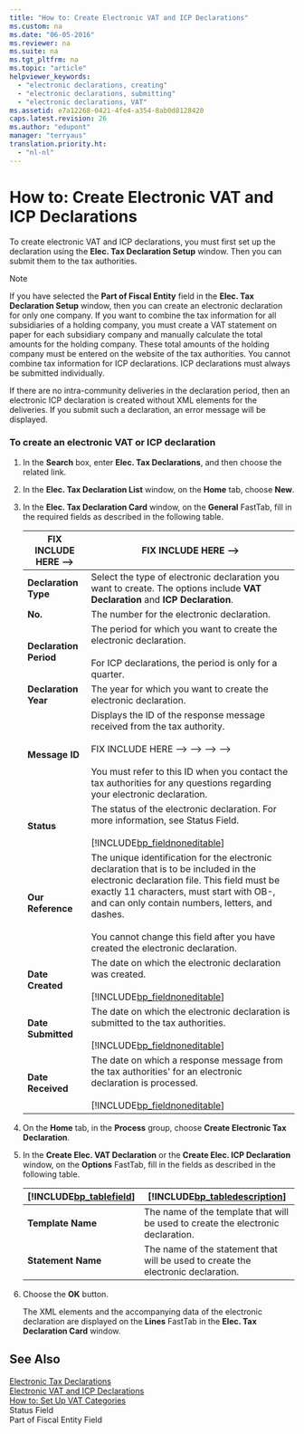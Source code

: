 ```yaml
---
title: "How to: Create Electronic VAT and ICP Declarations"
ms.custom: na
ms.date: "06-05-2016"
ms.reviewer: na
ms.suite: na
ms.tgt_pltfrm: na
ms.topic: "article"
helpviewer_keywords: 
  - "electronic declarations, creating"
  - "electronic declarations, submitting"
  - "electronic declarations, VAT"
ms.assetid: e7a12268-0421-4fe4-a354-8ab0d8128420
caps.latest.revision: 26
ms.author: "edupont"
manager: "terryaus"
translation.priority.ht: 
  - "nl-nl"
---
```

# How to: Create Electronic VAT and ICP Declarations
To create electronic VAT and ICP declarations, you must first set up the declaration using the **Elec. Tax Declaration Setup** window. Then you can submit them to the tax authorities.  
  
> [!NOTE]  
>  If you have selected the **Part of Fiscal Entity** field in the **Elec. Tax Declaration Setup** window, then you can create an electronic declaration for only one company. If you want to combine the tax information for all subsidiaries of a holding company, you must create a VAT statement on paper for each subsidiary company and manually calculate the total amounts for the holding company. These total amounts of the holding company must be entered on the website of the tax authorities. You cannot combine tax information for ICP declarations. ICP declarations must always be submitted individually.  
  
 If there are no intra\-community deliveries in the declaration period, then an electronic ICP declaration is created without XML elements for the deliveries. If you submit such a declaration, an error message will be displayed.  
  
### To create an electronic VAT or ICP declaration  
  
1.  In the **Search** box, enter **Elec. Tax Declarations**, and then choose the related link.  
  
2.  In the **Elec. Tax Declaration List** window, on the **Home** tab, choose **New**.  
  
3.  In the **Elec. Tax Declaration Card** window, on the **General** FastTab, fill in the required fields as described in the following table.  
  
    |FIX INCLUDE HERE<!--FIX INCLUDE HERE<!--[!INCLUDE[bp_tablefield](../../ApplicationDesign/includes/bp_tablefield_md.md)] --> -->|FIX INCLUDE HERE<!--FIX INCLUDE HERE<!--[!INCLUDE[bp_tabledescription](../../ApplicationDesign/includes/bp_tabledescription_md.md)] --> -->|  
    |---------------------------------|---------------------------------------|  
    |**Declaration Type**|Select the type of electronic declaration you want to create. The options include **VAT Declaration** and **ICP Declaration**.|  
    |**No.**|The number for the electronic declaration.|  
    |**Declaration Period**|The period for which you want to create the electronic declaration.<br /><br /> For ICP declarations, the period is only for a quarter.|  
    |**Declaration Year**|The year for which you want to create the electronic declaration.|  
    |**Message ID**|Displays the ID of the response message received from the tax authority.<br /><br /> FIX INCLUDE HERE<!--FIX INCLUDE HERE<!--FIX INCLUDE HERE<!--FIX INCLUDE HERE<!--FIX INCLUDE HERE<!--[!INCLUDE[bp_fieldnoneditable](../../Finance/includes/bp_fieldnoneditable_md.md)] --> --> --> --> --><br /><br /> You must refer to this ID when you contact the tax authorities for any questions regarding your electronic declaration.|  
    |**Status**|The status of the electronic declaration. For more information, see Status Field.<br /><br /> [!INCLUDE[bp_fieldnoneditable](../../Finance/includes/bp_fieldnoneditable_md.md)]|  
    |**Our Reference**|The unique identification for the electronic declaration that is to be included in the electronic declaration file. This field must be exactly 11 characters, must start with OB\-, and can only contain numbers, letters, and dashes.<br /><br /> You cannot change this field after you have created the electronic declaration.|  
    |**Date Created**|The date on which the electronic declaration was created.<br /><br /> [!INCLUDE[bp_fieldnoneditable](../../Finance/includes/bp_fieldnoneditable_md.md)]|  
    |**Date Submitted**|The date on which the electronic declaration is submitted to the tax authorities.<br /><br /> [!INCLUDE[bp_fieldnoneditable](../../Finance/includes/bp_fieldnoneditable_md.md)]|  
    |**Date Received**|The date on which a response message from the tax authorities' for an electronic declaration is processed.<br /><br /> [!INCLUDE[bp_fieldnoneditable](../../Finance/includes/bp_fieldnoneditable_md.md)]|  
  
4.  On the **Home** tab, in the **Process** group, choose **Create Electronic Tax Declaration**.  
  
5.  In the **Create Elec. VAT Declaration** or the **Create Elec. ICP Declaration** window, on the **Options** FastTab, fill in the fields as described in the following table.  
  
    |[!INCLUDE[bp_tablefield](../../ApplicationDesign/includes/bp_tablefield_md.md)]|[!INCLUDE[bp_tabledescription](../../ApplicationDesign/includes/bp_tabledescription_md.md)]|  
    |---------------------------------|---------------------------------------|  
    |**Template Name**|The name of the template that will be used to create the electronic declaration.|  
    |**Statement Name**|The name of the statement that will be used to create the electronic declaration.|  
  
6.  Choose the **OK** button.  
  
     The XML elements and the accompanying data of the electronic declaration are displayed on the **Lines** FastTab in the **Elec. Tax Declaration Card** window.  
  
## See Also  
 [Electronic Tax Declarations](../../LocalFunctionalityForMicrosoftDynamicsNav2016/Netherlands/electronic-tax-declarations.md)   
 [Electronic VAT and ICP Declarations](../../LocalFunctionalityForMicrosoftDynamicsNav2016/Netherlands/electronic-vat-and-icp-declarations.md)   
 [How to: Set Up VAT Categories](../../LocalFunctionalityForMicrosoftDynamicsNav2016/Netherlands/how-to-set-up-vat-categories.md)   
 Status Field   
 Part of Fiscal Entity Field